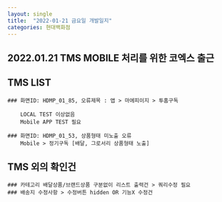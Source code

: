 ```yaml
---
layout: single
title:  "2022-01-21 금요일 개발일지"
categories: 현대백화점
---
```


## 2022.01.21 TMS MOBILE 처리를 위한 코엑스 출근

## TMS LIST
 
    ### 화면ID: HDMP_01_85, 오류제목 : 앱 > 마에피이지 > 투홈구독

        LOCAL TEST 이상없음
        Mobile APP TEST 필요

    ### 화면ID: HDMP_01_53, 상품형태 미노출 오류
        Mobile > 정기구독 [배달, 그로서리 상품형태 노출]

## TMS 외의 확인건

    ### 카테고리 배달상품/브랜드상품 구분없이 리스트 출력건 > 쿼리수정 필요
    ### 배송지 수정사항 > 수정버튼 hidden OR 기능X 수정건

